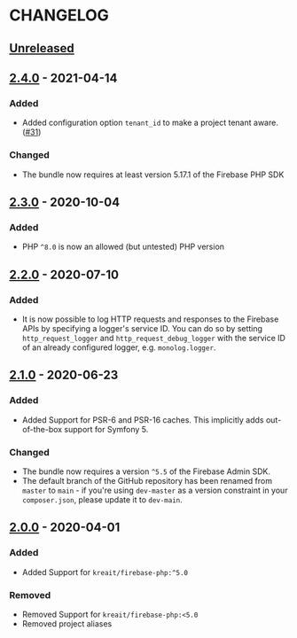# CHANGELOG

## [Unreleased]

## [2.4.0] - 2021-04-14
### Added
* Added configuration option `tenant_id` to make a project tenant aware.
  ([#31](https://github.com/kreait/firebase-bundle/pull/31))

### Changed
* The bundle now requires at least version 5.17.1 of the Firebase PHP SDK

## [2.3.0] - 2020-10-04
### Added
* PHP `^8.0` is now an allowed (but untested) PHP version

## [2.2.0] - 2020-07-10
### Added
* It is now possible to log HTTP requests and responses to the Firebase APIs 
  by specifying a logger's service ID. You can do so by setting 
  `http_request_logger` and `http_request_debug_logger` with the service ID 
  of an already configured logger, e.g. `monolog.logger`.

## [2.1.0] - 2020-06-23
### Added
* Added Support for PSR-6 and PSR-16 caches. This implicitly adds
  out-of-the-box support for Symfony 5.
### Changed
* The bundle now requires a version `^5.5` of the Firebase Admin SDK.
* The default branch of the GitHub repository has been renamed from `master`
  to `main` - if you're using `dev-master` as a version constraint in your 
  `composer.json`, please update it to `dev-main`.

## [2.0.0] - 2020-04-01
### Added
* Added Support for `kreait/firebase-php:^5.0`
### Removed
* Removed Support for `kreait/firebase-php:<5.0`
* Removed project aliases

[Unreleased]: https://github.com/kreait/firebase-bundle/compare/2.4.0...HEAD
[2.4.0]: https://github.com/kreait/firebase-bundle/compare/2.3.0...2.4.0
[2.3.0]: https://github.com/kreait/firebase-bundle/compare/2.2.0...2.3.0
[2.2.0]: https://github.com/kreait/firebase-bundle/compare/2.1.0...2.2.0
[2.1.0]: https://github.com/kreait/firebase-bundle/compare/2.0.0...2.1.0
[2.0.0]: https://github.com/kreait/firebase-bundle/releases/tag/2.0.0
